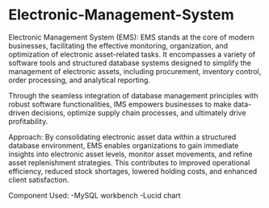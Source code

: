 # Electronic-Management-System

Electronic Management System (EMS): EMS stands at the core of modern businesses, facilitating the effective monitoring, organization, and optimization of electronic asset-related tasks. It encompasses a variety of software tools and structured database systems designed to simplify the management of electronic assets, including procurement, inventory control, order processing, and analytical reporting.

Through the seamless integration of database management principles with robust software functionalities, IMS empowers businesses to make data-driven decisions, optimize supply chain processes, and ultimately drive profitability.

Approach:
By consolidating electronic asset data within a structured database environment, EMS enables organizations to gain immediate insights into electronic asset levels, monitor asset movements, and refine asset replenishment strategies. This contributes to improved operational efficiency, reduced stock shortages, lowered holding costs, and enhanced client satisfaction.

Component Used:
-MySQL workbench
-Lucid chart
